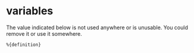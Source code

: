 # variables 

[comment]: # (This error is raised when a variable is unused)
[comment]: # (requires 1 param:)
[comment]: # (- definition: code extract with unused value)

The value indicated below is not used anywhere or is unusable.
You could remove it or use it somewhere.

```
%{definition}
```

